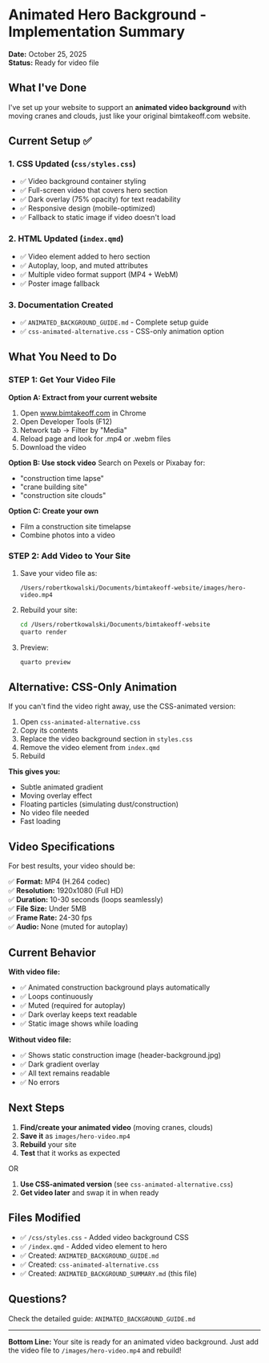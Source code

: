 # Animated Hero Background - Implementation Summary

**Date:** October 25, 2025  
**Status:** Ready for video file

## What I've Done

I've set up your website to support an **animated video background** with moving cranes and clouds, just like your original bimtakeoff.com website.

## Current Setup ✅

### 1. CSS Updated (`css/styles.css`)
- ✅ Video background container styling
- ✅ Full-screen video that covers hero section
- ✅ Dark overlay (75% opacity) for text readability
- ✅ Responsive design (mobile-optimized)
- ✅ Fallback to static image if video doesn't load

### 2. HTML Updated (`index.qmd`)
- ✅ Video element added to hero section
- ✅ Autoplay, loop, and muted attributes
- ✅ Multiple video format support (MP4 + WebM)
- ✅ Poster image fallback

### 3. Documentation Created
- ✅ `ANIMATED_BACKGROUND_GUIDE.md` - Complete setup guide
- ✅ `css-animated-alternative.css` - CSS-only animation option

## What You Need to Do

### STEP 1: Get Your Video File

**Option A: Extract from your current website**
1. Open www.bimtakeoff.com in Chrome
2. Open Developer Tools (F12)
3. Network tab → Filter by "Media"
4. Reload page and look for .mp4 or .webm files
5. Download the video

**Option B: Use stock video**
Search on Pexels or Pixabay for:
- "construction time lapse"
- "crane building site"
- "construction site clouds"

**Option C: Create your own**
- Film a construction site timelapse
- Combine photos into a video

### STEP 2: Add Video to Your Site

1. Save your video file as:
   ```
   /Users/robertkowalski/Documents/bimtakeoff-website/images/hero-video.mp4
   ```

2. Rebuild your site:
   ```bash
   cd /Users/robertkowalski/Documents/bimtakeoff-website
   quarto render
   ```

3. Preview:
   ```bash
   quarto preview
   ```

## Alternative: CSS-Only Animation

If you can't find the video right away, use the CSS-animated version:

1. Open `css-animated-alternative.css`
2. Copy its contents
3. Replace the video background section in `styles.css`
4. Remove the video element from `index.qmd`
5. Rebuild

**This gives you:**
- Subtle animated gradient
- Moving overlay effect
- Floating particles (simulating dust/construction)
- No video file needed
- Fast loading

## Video Specifications

For best results, your video should be:

✅ **Format:** MP4 (H.264 codec)  
✅ **Resolution:** 1920x1080 (Full HD)  
✅ **Duration:** 10-30 seconds (loops seamlessly)  
✅ **File Size:** Under 5MB  
✅ **Frame Rate:** 24-30 fps  
✅ **Audio:** None (muted for autoplay)  

## Current Behavior

**With video file:**
- ✅ Animated construction background plays automatically
- ✅ Loops continuously
- ✅ Muted (required for autoplay)
- ✅ Dark overlay keeps text readable
- ✅ Static image shows while loading

**Without video file:**
- ✅ Shows static construction image (header-background.jpg)
- ✅ Dark gradient overlay
- ✅ All text remains readable
- ✅ No errors

## Next Steps

1. **Find/create your animated video** (moving cranes, clouds)
2. **Save it** as `images/hero-video.mp4`
3. **Rebuild** your site
4. **Test** that it works as expected

OR

1. **Use CSS-animated version** (see `css-animated-alternative.css`)
2. **Get video later** and swap it in when ready

## Files Modified

- ✅ `/css/styles.css` - Added video background CSS
- ✅ `/index.qmd` - Added video element to hero
- ✅ Created: `ANIMATED_BACKGROUND_GUIDE.md`
- ✅ Created: `css-animated-alternative.css`
- ✅ Created: `ANIMATED_BACKGROUND_SUMMARY.md` (this file)

## Questions?

Check the detailed guide: `ANIMATED_BACKGROUND_GUIDE.md`

---

**Bottom Line:** Your site is ready for an animated video background. Just add the video file to `/images/hero-video.mp4` and rebuild!
